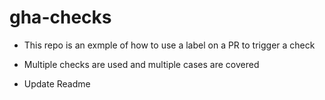 # gha-checks

- This repo is an exmple of how to use a label on a PR to trigger a check
- Multiple checks are used and multiple cases are covered

- Update Readme